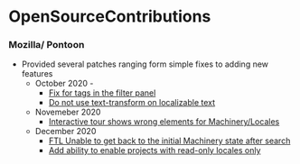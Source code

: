 # OpenSourceContributions


### Mozilla/ Pontoon
  * Provided several patches ranging form simple fixes to adding new features
    * October 2020 - 
      - [Fix for tags in the filter panel](https://github.com/mozilla/pontoon/pull/1726#issuecomment-722726378)
      - [Do not use text-transform on localizable text](https://github.com/mozilla/pontoon/pull/1728#pullrequestreview-529517208)
    * Novemeber 2020
      - [Interactive tour shows wrong elements for Machinery/Locales](https://github.com/mozilla/pontoon/pull/1746)
    * December 2020
      - [FTL Unable to get back to the initial Machinery state after search](https://github.com/mozilla/pontoon/pull/1767)
      - [Add ability to enable projects with read-only locales only](https://github.com/mozilla/pontoon/pull/1796)
